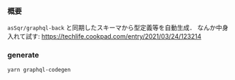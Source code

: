 ### 概要
`asSqr/graphql-back` と同期したスキーマから型定義等を自動生成．
なんか中身入れて試す: https://techlife.cookpad.com/entry/2021/03/24/123214
### generate
`yarn graphql-codegen`